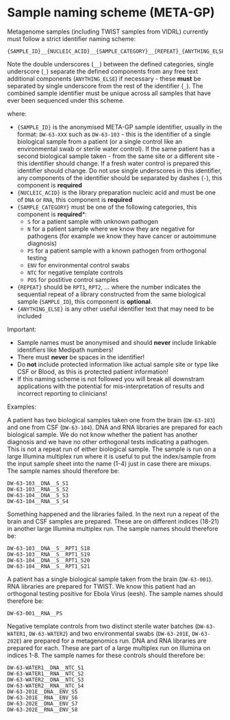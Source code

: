 # Sample naming scheme (META-GP)

Metagenome samples (including TWIST samples from VIDRL) currently must follow a strict identifier naming scheme:

```
{SAMPLE_ID}__{NUCLEIC_ACID}__{SAMPLE_CATEGORY}__{REPEAT}_{ANYTHING_ELSE}
```

Note the double underscores (`__`) between the defined categories, single underscore (`_`) separate the defined components from any free text additional components (`ANYTHING_ELSE`) if necessary - these **must** be separated by single underscore from the rest of the identifier (`_`). 
The combined sample identifier must be unique across all samples that have ever been sequenced under this scheme.

where:

* `{SAMPLE_ID}` is the anonymised META-GP sample identifier, usually in the format: `DW-63-XXX` such as `DW-63-103` - this is the identifier of a single biological sample from a patient (or a single control like an environmental swab or sterile water control). If the same patient has a second biological sample taken - from the same site or a different site - this identifier should change. If a fresh water control is prepared this identifier should change. Do not use single underscores in this identifier, any components of the identifier should be separated by dashes (`-`), this component is **required**
* `{NUCLEIC_ACID}` is the library preparation nucleic acid and must be one of `DNA` or `RNA`, this component is **required**
* `{SAMPLE_CATEGORY}` must be one of the following categories, this component is **required***:
  * `S` for a patient sample with unknown pathogen
  * `N` for a patient sample where we know they are negative for pathogens (for example we know they have cancer or autoimmune diagnosis)
  * `PS` for a patient sample with a known pathogen from orthogonal testing
  * `ENV` for environmental control swabs
  * `NTC` for negative template controls
  * `POS` for postitive control samples
* `{REPEAT}` should be `RPT1`, `RPT2`, ... where the number indicates the sequential repeat of a library constructed from the same biological sample (`SAMPLE_ID`), this component is **optional**.
* `{ANYTHING_ELSE}` is any other useful identifier text that may need to be included


Important:

* Sample names must be anonymised and should **never** include linkable identifiers like Medipath numbers!
* There must **never** be spaces in the identifier!
* Do **not** include protected information like actual sample site or type like CSF or Blood, as this is protected patient information!
* If this naming scheme is not followed you will break all downstram applications with the potential for mis-interpretation of results and incorrect reporting to clinicians!

Examples:

A patient has two biological samples taken one from the brain (`DW-63-103`) and one from CSF (`DW-63-104`). DNA and RNA libraries are prepared for each biological sample. We do not know whether the patient has another diagnosis and we have no other orthogonal tests indicating a pathogen. This is not a repeat run of either biological sample. The sample is run on a large Illumina multiplex run where it is useful to put the index/sample from the input sample sheet into the name (1-4) just in case there are mixups. The sample names should therefore be:

```
DW-63-103__DNA__S_S1
DW-63-103__RNA__S_S2
DW-63-104__DNA__S_S3
DW-63-104__RNA__S_S4
```

Something happened and the libraries failed. In the next run a repeat of the brain and CSF samples are prepared. These are on different indices (18-21) in another large Illumina multiplex run. The sample names should therefore be:

```
DW-63-103__DNA__S__RPT1_S18
DW-63-103__RNA__S__RPT1_S19
DW-63-104__DNA__S__RPT1_S20
DW-63-104__RNA__S__RPT1_S21
```

A patient has a single biological sample taken from the brain (`DW-63-001`). RNA libraries are prepared for TWIST. We know this patient had an orthogonal testing positive for Ebola Virus (eesh). The sample names should therefore be:

```
DW-63-001__RNA__PS
```

Negative template controls from two distinct sterile water batches (`DW-63-WATER1`, `DW-63-WATER2`) and two environmental swabs (`DW-63-201E`, `DW-63-202E`) are prepared for a metagenomics run. DNA and RNA libraries are prepared for each. These are part of a large multiplex run on Illumina on indices 1-8. The sample names for these controls should therefore be:

```
DW-63-WATER1__DNA__NTC_S1
DW-63-WATER1__RNA__NTC_S2
DW-63-WATER2__DNA__NTC_S3
DW-63-WATER2__RNA__NTC_S4
DW-63-201E__DNA__ENV_S5
DW-63-201E__RNA__ENV_S6
DW-63-202E__DNA__ENV_S7
DW-63-202E__RNA__ENV_S8
```
